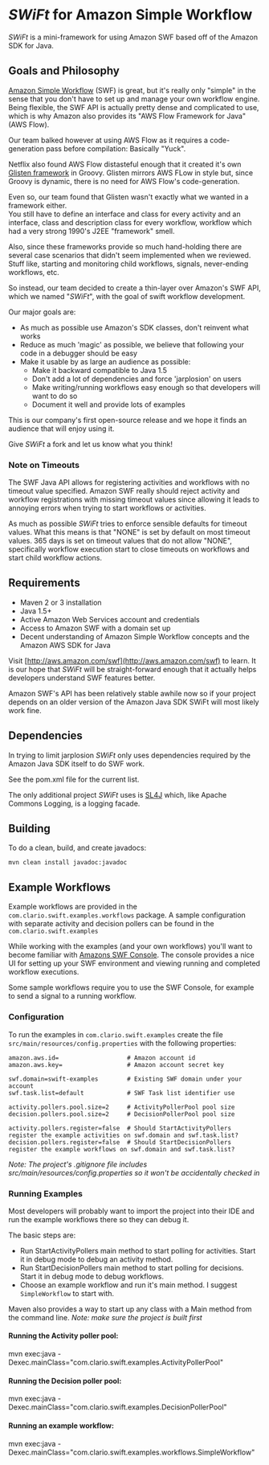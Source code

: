 # _SWiFt_ for Amazon Simple Workflow 

_SWiFt_ is a mini-framework for using Amazon SWF based off of the Amazon SDK for Java.

## Goals and Philosophy

[Amazon Simple Workflow](http://aws.amazon.com/swf/) (SWF) is great, but it's really only "simple" in the sense that you don't have to set up and manage your own workflow engine.
Being flexible, the SWF API is actually pretty dense and complicated to use, which is why Amazon also provides its
"AWS Flow Framework for Java" (AWS Flow).

Our team balked however at using AWS Flow as it requires a code-generation pass before compilation: Basically "Yuck".

Netflix also found AWS Flow distasteful enough that it created it's own [Glisten framework](https://github.com/Netflix/glisten) in Groovy.
Glisten mirrors AWS FLow in style but, since Groovy is dynamic, there is no need for AWS Flow's code-generation.  

Even so, our team found that Glisten wasn't exactly what we wanted in a framework either.  
You still have to define an interface and class for every activity and an interface, class and description class for every workflow, 
workflow which had a very strong 1990's J2EE "framework" smell.

Also, since these frameworks provide so much hand-holding there are several case scenarios that didn't seem implemented when we reviewed.
Stuff like, starting and monitoring child workflows, signals, never-ending workflows, etc.

So instead, our team decided to create a thin-layer over Amazon's SWF API, which we named "_SWiFt_", with the goal of swift workflow development. 

Our major goals are: 

- As much as possible use Amazon's SDK classes, don't reinvent what works
- Reduce as much 'magic' as possible, we believe that following your code in a debugger should be easy
- Make it usable by as large an audience as possible:
    - Make it backward compatible to Java 1.5
    - Don't add a lot of dependencies and force 'jarplosion' on users 
    - Make writing/running workflows easy enough so that developers will want to do so
    - Document it well and provide lots of examples

This is our company's first open-source release and we hope it finds an audience that will enjoy using it.  

Give _SWiFt_ a fork and let us know what you think!
    
### Note on Timeouts

The SWF Java API allows for registering activities and workflows with no timeout value specified.
Amazon SWF really should reject activity and workflow registrations with missing timeout values since allowing it
leads to annoying errors when trying to start workflows or activities.

As much as possible _SWiFt_ tries to enforce sensible defaults for timeout values.  What this means is that "NONE" is set
by default on most timeout values.  365 days is set on timeout values that do not allow "NONE", specifically 
workflow execution start to close timeouts on workflows and start child workflow actions. 

## Requirements

- Maven 2 or 3 installation
- Java 1.5+ 
- Active Amazon Web Services account and credentials
- Access to Amazon SWF with a domain set up
- Decent understanding of Amazon Simple Workflow concepts and the Amazon AWS SDK for Java

Visit [http://aws.amazon.com/swf](http://aws.amazon.com/swf) to learn.  It is our hope that _SWiFt_ will be straight-forward
enough that it actually helps developers understand SWF features better.

Amazon SWF's API has been relatively stable awhile now so if your project depends on an older version of the Amazon Java SDK SWiFt will most likely work fine.

## Dependencies

In trying to limit jarplosion _SWiFt_ only uses dependencies required by the Amazon Java SDK itself to do SWF work.

See the pom.xml file for the current list.

The only additional project _SWiFt_ uses is [SL4J](http://www.slf4j.org) which, like Apache Commons Logging, is a logging facade.

## Building

To do a clean, build, and create javadocs:

    mvn clean install javadoc:javadoc

## Example Workflows

Example workflows are provided in the `com.clario.swift.examples.workflows` package.  A sample configuration with separate
activity and decision pollers can be found in the `com.clario.swift.examples`

While working with the examples (and your own workflows) you'll want to become familiar with [Amazons SWF Console](https://console.aws.amazon.com/swf/).
The console provides a nice UI for setting up your SWF environment and viewing running and completed workflow executions. 

Some sample workflows require you to use the SWF Console, for example to send a signal to a running workflow.

### Configuration
To run the examples in `com.clario.swift.examples` create the file `src/main/resources/config.properties` with the following properties:

    amazon.aws.id=                   # Amazon account id
    amazon.aws.key=                  # Amazon account secret key
    
    swf.domain=swift-examples        # Existing SWF domain under your account
    swf.task.list=default            # SWF Task list identifier use
    
    activity.pollers.pool.size=2     # ActivityPollerPool pool size
    decision.pollers.pool.size=2     # DecisionPollerPool pool size
    
    activity.pollers.register=false  # Should StartActivityPollers register the example activities on swf.domain and swf.task.list?
    decision.pollers.register=false  # Should StartDecisionPollers register the example workflows on swf.domain and swf.task.list?

_Note: The project's .gitignore file includes src/main/resources/config.properties so it won't be accidentally checked in_

### Running Examples

Most developers will probably want to import the project into their IDE and run the example workflows there so they can debug it.

The basic steps are:

- Run StartActivityPollers main method to start polling for activities.  Start it in debug mode to debug an activity method.
- Run StartDecisionPollers main method to start polling for decisions.  Start it in debug mode to debug workflows.
- Choose an example workflow and run it's main method.  I suggest `SimpleWorkflow` to start with.

Maven also provides a way to start up any class with a Main method from the command line.
_Note: make sure the project is built first_

#### Running the Activity poller pool:
   mvn exec:java -Dexec.mainClass="com.clario.swift.examples.ActivityPollerPool"
   
#### Running the Decision poller pool:
   mvn exec:java -Dexec.mainClass="com.clario.swift.examples.DecisionPollerPool"
   
#### Running an example workflow:
   mvn exec:java -Dexec.mainClass="com.clario.swift.examples.workflows.SimpleWorkflow"
   

